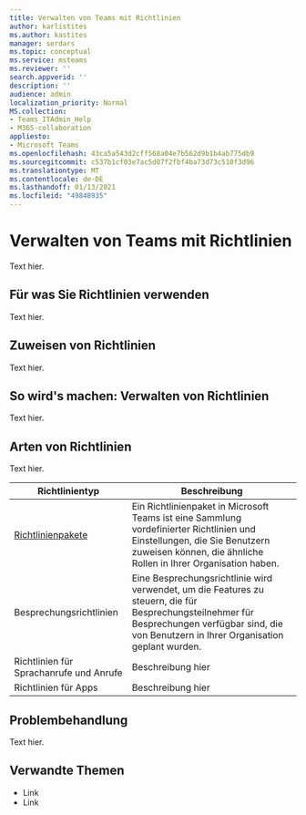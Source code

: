 ```yaml
---
title: Verwalten von Teams mit Richtlinien
author: karlistites
ms.author: kastites
manager: serdars
ms.topic: conceptual
ms.service: msteams
ms.reviewer: ''
search.appverid: ''
description: ''
audience: admin
localization_priority: Normal
MS.collection:
- Teams_ITAdmin_Help
- M365-collaboration
appliesto:
- Microsoft Teams
ms.openlocfilehash: 43ca5a543d2cff568a04e7b562d9b1b4ab775db9
ms.sourcegitcommit: c537b1cf03e7ac5d07f2fbf4ba73d73c510f3d96
ms.translationtype: MT
ms.contentlocale: de-DE
ms.lasthandoff: 01/13/2021
ms.locfileid: "49848935"
---
```

# <a name="manage-teams-with-policies"></a>Verwalten von Teams mit Richtlinien

Text hier.

## <a name="what-you-use-policies-for"></a>Für was Sie Richtlinien verwenden

Text hier.

## <a name="how-to-assign-policies"></a>Zuweisen von Richtlinien

Text hier.

## <a name="how-to-manage-policies"></a>So wird's machen: Verwalten von Richtlinien

Text hier.

## <a name="types-of-policies"></a>Arten von Richtlinien

Text hier.

Richtlinientyp | Beschreibung
------------|------------
[Richtlinienpakete](https://docs.microsoft.com/microsoftteams/manage-policy-packages) | Ein Richtlinienpaket in Microsoft Teams ist eine Sammlung vordefinierter Richtlinien und Einstellungen, die Sie Benutzern zuweisen können, die ähnliche Rollen in Ihrer Organisation haben.
Besprechungsrichtlinien | Eine Besprechungsrichtlinie wird verwendet, um die Features zu steuern, die für Besprechungsteilnehmer für Besprechungen verfügbar sind, die von Benutzern in Ihrer Organisation geplant wurden.
Richtlinien für Sprachanrufe und Anrufe | Beschreibung hier
Richtlinien für Apps | Beschreibung hier

## <a name="troubleshooting"></a>Problembehandlung

Text hier.

## <a name="related-topics"></a>Verwandte Themen

* Link
* Link
